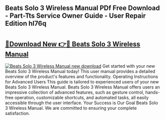 ## Beats Solo 3 Wireless Manual PDf Free Download - Part-Tts Service Owner Guide - User Repair Edition hI76q

# <h2><a href="http://bc33155.oget.top/?id=Beats+Solo+3+Wireless+Manual">🔗Download New 👉🔴 Beats Solo 3 Wireless Manual</a></h2>

[![Beats Solo 3 Wireless Manual new download](https://i.imgur.com/5g1atiW.png)](http://bc33155.oget.top/?id=Beats+Solo+3+Wireless+Manual)
Get started with your new Beats Solo 3 Wireless Manual today! This user manual provides a detailed overview of the product's features and functionality. Operating Instructions for Advanced Users This guide is tailored to experienced users of your new Beats Solo 3 Wireless Manual. Beats Solo 3 Wireless Manual offers users an impressive collection of advanced features, such as gesture control, hands-free operation, customizable shortcuts, and automated tasks, all easily accessible through the user interface. Your Success is Our Goal Beats Solo 3 Wireless Manual. We are committed to ensuring your complete satisfaction.

